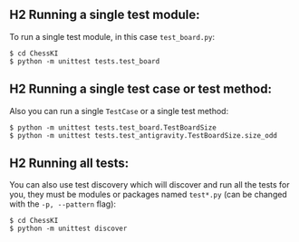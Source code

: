 ## H2 **Running a single test module:**

To run a single test module, in this case `test_board.py`:

    $ cd ChessKI
    $ python -m unittest tests.test_board

## H2 **Running a single test case or test method:**

Also you can run a single `TestCase` or a single test method:

    $ python -m unittest tests.test_board.TestBoardSize
    $ python -m unittest tests.test_antigravity.TestBoardSize.size_odd

## H2 **Running all tests:**

You can also use test discovery which will discover and run all the tests for you, they must be modules or packages named `test*.py` (can be changed with the `-p, --pattern` flag):

    $ cd ChessKI
    $ python -m unittest discover
